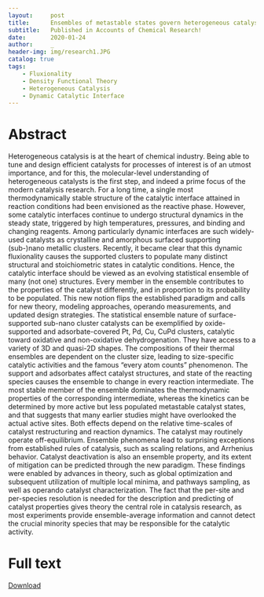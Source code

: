 ```yaml
---
layout:     post
title:      Ensembles of metastable states govern heterogeneous catalysis on dynamic interfaces
subtitle:   Published in Accounts of Chemical Research!
date:       2020-01-24
author:     _
header-img: img/research1.JPG
catalog: true
tags:
    - Fluxionality
    - Density Functional Theory
    - Heterogeneous Catalysis
    - Dynamic Catalytic Interface
---
```


# Abstract
Heterogeneous catalysis is at the heart of chemical industry. Being able to tune and design efficient catalysts for processes of interest is of an utmost importance, and for this, the molecular-level understanding of heterogeneous catalysts is the first step, and indeed a prime focus of the modern catalysis research. For a long time, a single most thermodynamically stable structure of the catalytic interface attained in reaction conditions had been envisioned as the reactive phase. However, some catalytic interfaces continue to undergo structural dynamics in the steady state, triggered by high temperatures, pressures, and binding and changing reagents. Among particularly dynamic interfaces are such widely-used catalysts as crystalline and amorphous surfaced supporting (sub-)nano metallic clusters. Recently, it became clear that this dynamic fluxionality causes the supported clusters to populate many distinct structural and stoichiometric states in catalytic conditions. Hence, the catalytic interface should be viewed as an evolving statistical ensemble of many (not one) structures. Every member in the ensemble contributes to the properties of the catalyst differently, and in proportion to its probability to be populated. This new notion flips the established paradigm and calls for new theory, modeling approaches, operando measurements, and updated design strategies.
The statistical ensemble nature of surface-supported sub-nano cluster catalysts can be exemplified by oxide-supported and adsorbate-covered Pt, Pd, Cu, CuPd clusters, catalytic toward oxidative and non-oxidative dehydrogenation. They have access to a variety of 3D and quasi-2D shapes. The compositions of their thermal ensembles are dependent on the cluster size, leading to size-specific catalytic activities and the famous “every atom counts” phenomenon. The support and adsorbates affect catalyst structures, and state of the reacting species causes the ensemble to change in every reaction intermediate. The most stable member of the ensemble dominates the thermodynamic properties of the corresponding intermediate, whereas the kinetics can be determined by more active but less populated metastable catalyst states, and that suggests that many earlier studies might have overlooked the actual active sites. Both effects depend on the relative time-scales of catalyst restructuring and reaction dynamics. The catalyst may routinely operate off-equilibrium. Ensemble phenomena lead to surprising exceptions from established rules of catalysis, such as scaling relations, and Arrhenius behavior. Catalyst deactivation is also an ensemble property, and its extent of mitigation can be predicted through the new paradigm. These findings were enabled by advances in theory, such as global optimization and subsequent utilization of multiple local minima, and pathways sampling, as well as operando catalyst characterization. The fact that the per-site and per-species resolution is needed for the description and predicting of catalyst properties gives theory the central role in catalysis research, as most experiments provide ensemble-average information and cannot detect the crucial minority species that may be responsible for the catalytic activity.

# Full text
[Download](../../../../paper7.pdf "Download")
